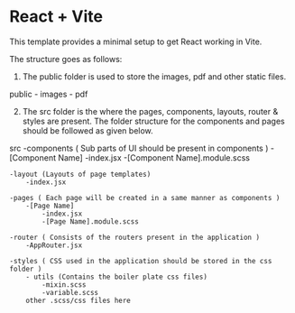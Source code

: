 # React + Vite

This template provides a minimal setup to get React working in Vite.

The structure goes as follows:
1) The public folder is used to store the images, pdf and other static files.

public 
    - images
    - pdf

2) The src folder is the where the pages, components, layouts, router & styles are present.
The folder structure for the components and pages should be followed as given below.

src
    -components ( Sub parts of UI should be present in components )
        -[Component Name]
            -index.jsx
            -[Component Name].module.scss 

    -layout (Layouts of page templates)
        -index.jsx

    -pages ( Each page will be created in a same manner as components )
        -[Page Name]
            -index.jsx
            -[Page Name].module.scss 
    
    -router ( Consists of the routers present in the application )
        -AppRouter.jsx

    -styles ( CSS used in the application should be stored in the css folder )
        - utils (Contains the boiler plate css files)
            -mixin.scss
            -variable.scss
        other .scss/css files here
    
    


